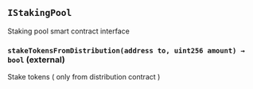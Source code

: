## `IStakingPool`



Staking pool smart contract interface


### `stakeTokensFromDistribution(address to, uint256 amount) → bool` (external)



Stake tokens ( only from distribution contract )




